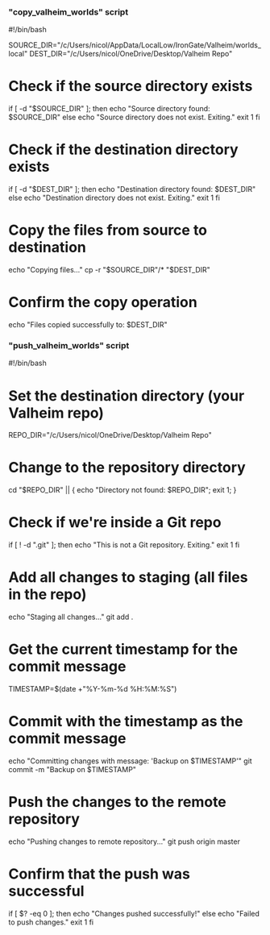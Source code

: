 ### "copy_valheim_worlds" script

#!/bin/bash

SOURCE_DIR="/c/Users/nicol/AppData/LocalLow/IronGate/Valheim/worlds_local"
DEST_DIR="/c/Users/nicol/OneDrive/Desktop/Valheim Repo"

# Check if the source directory exists
if [ -d "$SOURCE_DIR" ]; then
    echo "Source directory found: $SOURCE_DIR"
else
    echo "Source directory does not exist. Exiting."
    exit 1
fi

# Check if the destination directory exists
if [ -d "$DEST_DIR" ]; then
    echo "Destination directory found: $DEST_DIR"
else
    echo "Destination directory does not exist. Exiting."
    exit 1
fi

# Copy the files from source to destination
echo "Copying files..."
cp -r "$SOURCE_DIR"/* "$DEST_DIR"

# Confirm the copy operation
echo "Files copied successfully to: $DEST_DIR"

### "push_valheim_worlds" script

#!/bin/bash

# Set the destination directory (your Valheim repo)
REPO_DIR="/c/Users/nicol/OneDrive/Desktop/Valheim Repo"

# Change to the repository directory
cd "$REPO_DIR" || { echo "Directory not found: $REPO_DIR"; exit 1; }

# Check if we're inside a Git repo
if [ ! -d ".git" ]; then
  echo "This is not a Git repository. Exiting."
  exit 1
fi

# Add all changes to staging (all files in the repo)
echo "Staging all changes..."
git add .

# Get the current timestamp for the commit message
TIMESTAMP=$(date +"%Y-%m-%d %H:%M:%S")

# Commit with the timestamp as the commit message
echo "Committing changes with message: 'Backup on $TIMESTAMP'"
git commit -m "Backup on $TIMESTAMP"

# Push the changes to the remote repository
echo "Pushing changes to remote repository..."
git push origin master

# Confirm that the push was successful
if [ $? -eq 0 ]; then
  echo "Changes pushed successfully!"
else
  echo "Failed to push changes."
  exit 1
fi
